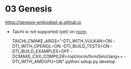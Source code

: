 # 03 Genesis

https://genesis-embodied-ai.github.io

- Taichi is not supported (yet) on [rocm](https://github.com/taichi-dev/taichi/issues/6434).


	TAICHI_CMAKE_ARGS="-DTI_WITH_VULKAN=ON -DTI_WITH_OPENGL=ON -DTI_BUILD_TESTS=ON -DTI_BUILD_EXAMPLES=OFF  -DCMAKE_CXX_COMPILER=/opt/rocm/llvm/bin/clang++ -DTI_WITH_AMDGPU=ON" python setup.py develop